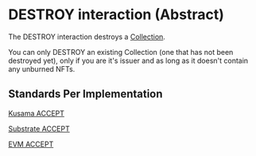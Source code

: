 # DESTROY interaction (Abstract)

The DESTROY interaction destroys a [Collection](../entities/collection.md).

You can only DESTROY an existing Collection (one that has not been destroyed yet), only if you are it's issuer and as long as it doesn't contain any unburned NFTs.

## Standards Per Implementation

[Kusama ACCEPT](../../kusama/interactions/accept.md)

[Substrate ACCEPT](../../substrate/interactions/accept.md)

[EVM ACCEPT](../../evm/interactions/accept.md)